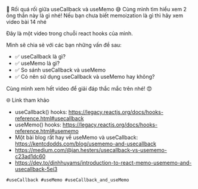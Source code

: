 🚀 Rối quá rối giữa useCallback và useMemo 😅 Cùng mình tìm hiểu xem 2 ông thần này là gì nhé! Nếu bạn chưa biết memoization là gì thì hãy xem video bài 14 nhé

Đây là một video trong chuỗi react hooks của mình.

Mình sẽ chia sẻ với các bạn những vấn đề sau:

- ✅ useCallback là gì?
- ✅ useMemo là gì?
- ✅ So sánh useCallback và useMemo
- ✅ Có nên sử dụng useCallback và useMemo hay không?

Cùng mình xem hết video để giải đáp thắc mắc trên nhé! 😍

🌐 Link tham khảo

- useCallback() hooks: https://legacy.reactjs.org/docs/hooks-reference.html#usecallback
- useMemo() hooks: https://legacy.reactjs.org/docs/hooks-reference.html#usememo
- Một bài blog rất hay về useMemo và useCallback: https://kentcdodds.com/blog/usememo-and-usecallback
- https://medium.com/@jan.hesters/usecallback-vs-usememo-c23ad1dc60
- https://dev.to/dinhhuyams/introduction-to-react-memo-usememo-and-usecallback-5ei3

```md
#useCallback #useMemo #useCallback_and_useMemo
```
